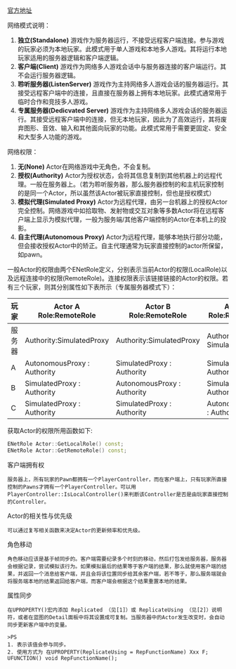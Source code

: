 [官方地址](https://docs.unrealengine.com/zh-CN/Gameplay/Networking/Overview/index.html)

网络模式说明：
1. **独立(Standalone)**  游戏作为服务器运行，不接受远程客户端连接。参与游戏的玩家必须为本地玩家。此模式用于单人游戏和本地多人游戏。其将运行本地玩家适用的服务器逻辑和客户端逻辑。
2. **客户端(Client)** 游戏作为网络多人游戏会话中与服务器连接的客户端运行。其不会运行服务器逻辑。
3. **聆听服务器(ListenServer)** 游戏作为主持网络多人游戏会话的服务器运行。其接受远程客户端中的连接，且直接在服务器上拥有本地玩家。此模式通常用于临时合作和竞技多人游戏。
4. **专属服务器(Dedicvated Server)** 游戏作为主持网络多人游戏会话的服务器运行。其接受远程客户端中的连接，但无本地玩家，因此为了高效运行，其将废弃图形、音效、输入和其他面向玩家的功能。此模式常用于需要更固定、安全和大型多人功能的游戏。

网络权限：
1. **无(None)**  Actor在网络游戏中无角色，不会复制。
2. **授权(Authority)** Actor为授权状态，会将其信息复制到其他机器上的远程代理。一般在服务器上。（若为聆听服务器，那么服务器控制的和主机玩家控制的是同一个Actor，所以虽然该Actor被玩家直接控制，但也是授权模式）
3. **模拟代理(Simulated Proxy)** Actor为远程代理，由另一台机器上的授权Actor完全控制。网络游戏中如拾取物、发射物或交互对象等多数Actor将在远程客户端上显示为模拟代理，一般为服务端/其他客户端控制的Actor在本机上的投影。
4. **自主代理(Autonomous Proxy)** Actor为远程代理，能够本地执行部分功能，但会接收授权Actor中的矫正。自主代理通常为玩家直接控制的actor所保留，如pawn。

一般Actor的权限由两个ENetRole定义，分别表示当前Actor的权限(LocalRole)以及远程连接中的权限(RemoteRole)。连接权限表示该链接链接的Actor的权限。若有三个玩家，则其分别属性如下表所示（专属服务器模式下）：

|玩家|Actor A Role:RemoteRole|Actor B Role:RemoteRole|Actor C Role:RemoteRole|
|---|---|---|---|
|服务器|Authority:SimulatedProxy|Authority:SimulatedProxy|Authority : SimulatedProxy|
|A|AutonomousProxy : Authority|SimulatedProxy : Authority|SimulatedProxy : Authority|
|B|SimulatedProxy : Authority|AutonomousProxy : Authority|SimulatedProxy : Authority|
|C|SimulatedProxy : Authority|SimulatedProxy : Authority|AutonomousProxy : Authority|

获取Actor的权限所用函数如下:

```cpp
ENetRole Actor::GetLocalRole() const;
ENetRole Actor::GetRemoteRole() const;
```

客户端拥有权

    服务器上，所有玩家的Pawn都拥有一个PlayerController，而在客户端上，只有玩家所直接控制的Pawns才拥有一个PlayerController。可以用PlayerController::IsLocalController()来判断该Controller是否是由玩家直接控制的Controller。

Actor的相关性与优先级

    可以通过复写相关函数来决定Actor的更新频率和优先级。

角色移动

    角色移动应该是基于帧同步的。客户端需要纪录多个时刻的移动，然后打包发给服务器，服务器会根据记录，尝试模拟该行为。如果模拟最后的结果等于客户端的结果，那么就使用客户端的结果，并返回一个消息给客户端，并且会将该位置同步给其余客户端，若不等于，那么服务端就会将服务端本地的结果返回给客户端，而客户端会根据这个结果重置本地的结果。

属性同步

    在UPROPERTY()宏内添加 Replicated （见[1]）或 ReplicateUsing （见[2]）说明符，或者在蓝图的Detail面板中将其设置成可复制。当服务器中的Actor发生改变时，会自动同步更新客户端中的变量。

    >PS
    1. 表示该值会参与同步。
    2. 使用方式为 在UPROPERTY(ReplicateUsing = RepFunctionName) Xxx F; UFUNCTION() void RepFunctionName();

